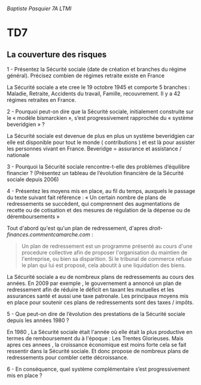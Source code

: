 ###### Baptiste Pasquier 7A LTMI
# TD7 

## La couverture des risques

1 -  Présentez la Sécurité sociale (date de création et branches du régime général). Précisez combien de régimes retraite existe en France

La Sécurité sociale  a ete cree le 19 octobre 1945 et comporte 5 branches : Maladie, Retraite, Accidents du travail, Famille, recouvrement. 
Il y a 42 régimes retraites en France. 

2 - Pourquoi peut-on dire que la Sécurité sociale, initialement construite sur le « modèle bismarckien », s’est progressivement rapprochée du « système beveridgien » ?

La Sécurité sociale est devenue de plus en plus un système beveridgien car elle est disponible pour tout le monde ( contributions ) et est là pour assister les personnes vivant en France.
Beveridge = assurance et assistance / nationale 

3 - Pourquoi la Sécurité sociale rencontre-t-elle des problèmes d’équilibre financier ? (Présentez un tableau de l’évolution financière de la Sécurité sociale depuis 2006)


4 - Présentez les moyens mis en place, au fil du temps, auxquels le passage du texte suivant fait référence : « Un certain nombre de plans de redressements se succèdent, qui comprennent des augmentations de recette ou de cotisation et des mesures de régulation de la dépense ou de déremboursements »

Tout d'abord qu'est qu'un plan de redressement, d'apres *droit-finances.commentcamarche.com* :
> Un plan de redressement est un programme présenté au cours d'une procedure collective  afin de proposer l'organisation du maintien de l'entreprise, ou bien sa disparition. Si le tribunal de commerce refuse le plan qui lui est proposé, cela aboutit à une liquidation des biens.

La Sécurité sociale a eu de nombreux plans de redressements au cours des années. En 2009 par exemple , le gouvernement a annoncé un plan de redressement afin de réduire le déficit en taxant les mutuelles et les assurances santé et aussi une taxe patronale. Les principaux moyens mis en place pour soutenir ces plans de redressements sont des taxes / impôts.

5 - Que peut-on dire de l’évolution des prestations de la Sécurité sociale depuis les années 1980 ?

En 1980 , La Sécurité sociale était l'année où elle était la plus productive en termes de remboursement du à l'époque : Les Trentes Glorieuses.
Mais apres ces annees , la croissance économique est moins forte cela se fait ressentir dans la Sécurité sociale. Et donc propose de nombreux plans de redressements pour combler cette décroissance.

6 - En conséquence, quel système complémentaire s’est progressivement mis en place ?

